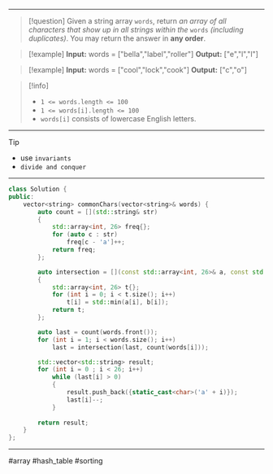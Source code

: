 ___

> [!question] 
> Given a string array `words`, return _an array of all characters that show up in all strings within the_ `words` _(including duplicates)_. You may return the answer in **any order**. 

> [!example] 
> **Input:** words = ["bella","label","roller"]
**Output:** ["e","l","l"] 

> [!example] 
> **Input:** words = ["cool","lock","cook"]
**Output:** ["c","o"] 

> [!info] 
> - `1 <= words.length <= 100`
> - `1 <= words[i].length <= 100`
> - `words[i]` consists of lowercase English letters. 

___

> [!tip] 
>  - use `invariants`
>  - `divide and conquer`

___

```cpp
class Solution {
public:
    vector<string> commonChars(vector<string>& words) {
        auto count = [](std::string& str)
        {
            std::array<int, 26> freq{};
            for (auto c : str)
                freq[c - 'a']++;
            return freq;
        };

        auto intersection = [](const std::array<int, 26>& a, const std::array<int, 26>& b)
        {
            std::array<int, 26> t{};
            for (int i = 0; i < t.size(); i++)
                t[i] = std::min(a[i], b[i]);
            return t;
        };

        auto last = count(words.front());
        for (int i = 1; i < words.size(); i++)
            last = intersection(last, count(words[i]));

        std::vector<std::string> result;
        for (int i = 0 ; i < 26; i++)
            while (last[i] > 0)
            {
                result.push_back({static_cast<char>('a' + i)});
                last[i]--;
            }
        
        return result;
    }
};
```
___

#array #hash_table #sorting 